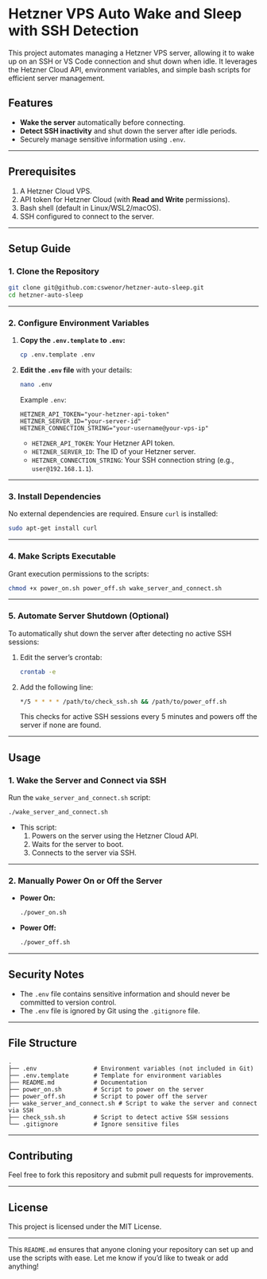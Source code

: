 # Hetzner VPS Auto Wake and Sleep with SSH Detection

This project automates managing a Hetzner VPS server, allowing it to wake up on an SSH or VS Code connection and shut down when idle. It leverages the Hetzner Cloud API, environment variables, and simple bash scripts for efficient server management.

## Features

- **Wake the server** automatically before connecting.
- **Detect SSH inactivity** and shut down the server after idle periods.
- Securely manage sensitive information using `.env`.

---

## Prerequisites

1. A Hetzner Cloud VPS.
2. API token for Hetzner Cloud (with **Read and Write** permissions).
3. Bash shell (default in Linux/WSL2/macOS).
4. SSH configured to connect to the server.

---

## Setup Guide

### 1. Clone the Repository

```bash
git clone git@github.com:cswenor/hetzner-auto-sleep.git
cd hetzner-auto-sleep
```

---

### 2. Configure Environment Variables

1. **Copy the `.env.template` to `.env`:**

   ```bash
   cp .env.template .env
   ```

2. **Edit the `.env` file** with your details:

   ```bash
   nano .env
   ```

   Example `.env`:

   ```
   HETZNER_API_TOKEN="your-hetzner-api-token"
   HETZNER_SERVER_ID="your-server-id"
   HETZNER_CONNECTION_STRING="your-username@your-vps-ip"
   ```

   - `HETZNER_API_TOKEN`: Your Hetzner API token.
   - `HETZNER_SERVER_ID`: The ID of your Hetzner server.
   - `HETZNER_CONNECTION_STRING`: Your SSH connection string (e.g., `user@192.168.1.1`).

---

### 3. Install Dependencies

No external dependencies are required. Ensure `curl` is installed:

```bash
sudo apt-get install curl
```

---

### 4. Make Scripts Executable

Grant execution permissions to the scripts:

```bash
chmod +x power_on.sh power_off.sh wake_server_and_connect.sh
```

---

### 5. Automate Server Shutdown (Optional)

To automatically shut down the server after detecting no active SSH sessions:

1. Edit the server’s crontab:

   ```bash
   crontab -e
   ```

2. Add the following line:

   ```bash
   */5 * * * * /path/to/check_ssh.sh && /path/to/power_off.sh
   ```

   This checks for active SSH sessions every 5 minutes and powers off the server if none are found.

---

## Usage

### 1. Wake the Server and Connect via SSH

Run the `wake_server_and_connect.sh` script:

```bash
./wake_server_and_connect.sh
```

- This script:
  1. Powers on the server using the Hetzner Cloud API.
  2. Waits for the server to boot.
  3. Connects to the server via SSH.

---

### 2. Manually Power On or Off the Server

- **Power On:**
  ```bash
  ./power_on.sh
  ```
- **Power Off:**
  ```bash
  ./power_off.sh
  ```

---

## Security Notes

- The `.env` file contains sensitive information and should never be committed to version control.
- The `.env` file is ignored by Git using the `.gitignore` file.

---

## File Structure

```
.
├── .env                # Environment variables (not included in Git)
├── .env.template       # Template for environment variables
├── README.md           # Documentation
├── power_on.sh         # Script to power on the server
├── power_off.sh        # Script to power off the server
├── wake_server_and_connect.sh # Script to wake the server and connect via SSH
├── check_ssh.sh        # Script to detect active SSH sessions
└── .gitignore          # Ignore sensitive files
```

---

## Contributing

Feel free to fork this repository and submit pull requests for improvements.

---

## License

This project is licensed under the MIT License.

---

This `README.md` ensures that anyone cloning your repository can set up and use the scripts with ease. Let me know if you’d like to tweak or add anything!
